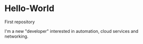 # Hello-World
First repository

I'm a new "developer" interested in automation, cloud services and networking.

